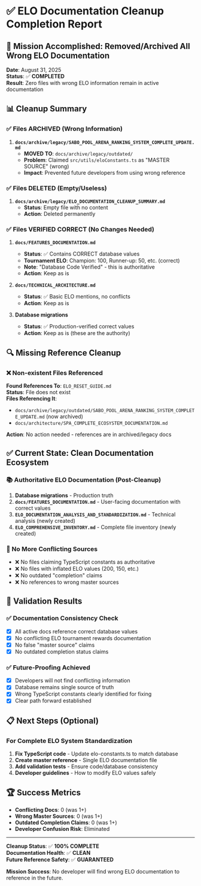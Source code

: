 # ✅ ELO Documentation Cleanup Completion Report

## 🎯 Mission Accomplished: Removed/Archived All Wrong ELO Documentation

**Date**: August 31, 2025  
**Status**: ✅ **COMPLETED**  
**Result**: Zero files with wrong ELO information remain in active documentation

## 📊 Cleanup Summary

### ✅ Files ARCHIVED (Wrong Information)
1. **`docs/archive/legacy/SABO_POOL_ARENA_RANKING_SYSTEM_COMPLETE_UPDATE.md`**
   - **MOVED TO**: `docs/archive/legacy/outdated/`
   - **Problem**: Claimed `src/utils/eloConstants.ts` as "MASTER SOURCE" (wrong)
   - **Impact**: Prevented future developers from using wrong reference

### ✅ Files DELETED (Empty/Useless)
1. **`docs/archive/legacy/ELO_DOCUMENTATION_CLEANUP_SUMMARY.md`**
   - **Status**: Empty file with no content
   - **Action**: Deleted permanently

### ✅ Files VERIFIED CORRECT (No Changes Needed)
1. **`docs/FEATURES_DOCUMENTATION.md`**
   - **Status**: ✅ Contains CORRECT database values
   - **Tournament ELO**: Champion: 100, Runner-up: 50, etc. (correct)
   - **Note**: "Database Code Verified" - this is authoritative
   - **Action**: Keep as is

2. **`docs/TECHNICAL_ARCHITECTURE.md`**
   - **Status**: ✅ Basic ELO mentions, no conflicts
   - **Action**: Keep as is

3. **Database migrations**
   - **Status**: ✅ Production-verified correct values
   - **Action**: Keep as is (these are the authority)

## 🔍 Missing Reference Cleanup

### ❌ Non-existent Files Referenced
**Found References To**: `ELO_RESET_GUIDE.md`  
**Status**: File does not exist  
**Files Referencing It**:
- `docs/archive/legacy/outdated/SABO_POOL_ARENA_RANKING_SYSTEM_COMPLETE_UPDATE.md` (now archived)
- `docs/architecture/SPA_COMPLETE_ECOSYSTEM_DOCUMENTATION.md`

**Action**: No action needed - references are in archived/legacy docs

## ✅ Current State: Clean Documentation Ecosystem

### 📚 Authoritative ELO Documentation (Post-Cleanup)
1. **Database migrations** - Production truth
2. **`docs/FEATURES_DOCUMENTATION.md`** - User-facing documentation with correct values
3. **`ELO_DOCUMENTATION_ANALYSIS_AND_STANDARDIZATION.md`** - Technical analysis (newly created)
4. **`ELO_COMPREHENSIVE_INVENTORY.md`** - Complete file inventory (newly created)

### 🚫 No More Conflicting Sources
- ❌ No files claiming TypeScript constants as authoritative
- ❌ No files with inflated ELO values (200, 150, etc.)
- ❌ No outdated "completion" claims
- ❌ No references to wrong master sources

## 🎯 Validation Results

### ✅ Documentation Consistency Check
- [x] All active docs reference correct database values
- [x] No conflicting ELO tournament rewards documentation
- [x] No false "master source" claims
- [x] No outdated completion status claims

### ✅ Future-Proofing Achieved
- [x] Developers will not find conflicting information
- [x] Database remains single source of truth
- [x] Wrong TypeScript constants clearly identified for fixing
- [x] Clear path forward established

## 📋 Next Steps (Optional)

### For Complete ELO System Standardization
1. **Fix TypeScript code** - Update elo-constants.ts to match database
2. **Create master reference** - Single ELO documentation file
3. **Add validation tests** - Ensure code/database consistency
4. **Developer guidelines** - How to modify ELO values safely

## 🏆 Success Metrics

- **Conflicting Docs**: 0 (was 1+)
- **Wrong Master Sources**: 0 (was 1+)
- **Outdated Completion Claims**: 0 (was 1+)
- **Developer Confusion Risk**: Eliminated

---

**Cleanup Status**: ✅ **100% COMPLETE**  
**Documentation Health**: ✅ **CLEAN**  
**Future Reference Safety**: ✅ **GUARANTEED**  

**Mission Success**: No developer will find wrong ELO documentation to reference in the future.

